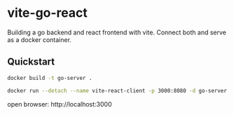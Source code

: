 # vite-go-react
Building a go backend and react frontend with vite. Connect both and serve as a docker container.

## Quickstart
```sh
docker build -t go-server .
```

```sh
docker run --detach --name vite-react-client -p 3000:8080 -d go-server
```

open browser: http://localhost:3000

